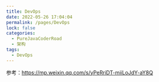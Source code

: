 ```yaml
---
title: DevOps
date: 2022-05-26 17:04:04
permalink: /pages/DevOps
lock: false
categories: 
  - PureJavaCoderRoad
  - 架构
tags: 
  - DevOps
---
```

参考：https://mp.weixin.qq.com/s/yPeRriDT-miiLoJdY-aY8Q